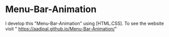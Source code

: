 # Menu-Bar-Animation
I develop this "Menu-Bar-Animation" using [HTML.CSS]. To see the website visit " https://aadipal.github.io/Menu-Bar-Animation/"
